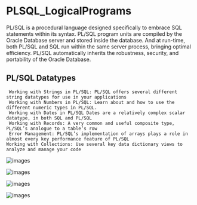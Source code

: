 # PLSQL_LogicalPrograms

   PL/SQL is a procedural language designed specifically to embrace SQL statements within its syntax. 
   PL/SQL program units are compiled by the Oracle Database server and stored inside the database. 
   And at run-time, both PL/SQL and SQL run within the same server process, bringing optimal efficiency. 
   PL/SQL automatically inherits the robustness, security, and portability of the Oracle Database.

## PL/SQL Datatypes
     Working with Strings in PL/SQL: PL/SQL offers several different string datatypes for use in your applications
     Working with Numbers in PL/SQL: Learn about and how to use the different numeric types in PL/SQL.
     Working with Dates in PL/SQL Dates are a relatively complex scalar datatype, in both SQL and PL/SQL
     Working with Records: A very common and useful composite type, PL/SQL’s analogue to a table’s row
     Error Management: PL/SQL’s implementation of arrays plays a role in almost every key performance feature of PL/SQL
    Working with Collections: Use several key data dictionary views to analyze and manage your code


![images](https://user-images.githubusercontent.com/15075906/203089947-7628e5f0-8d5a-4d54-8885-b9f08935c73f.png)


![images](https://user-images.githubusercontent.com/15075906/203089994-cfe3d8ea-b821-4495-80f0-658578cded39.jpg)

![images](https://user-images.githubusercontent.com/15075906/203090026-6dd6402c-e834-4ccd-b5e8-fd4bbd35544e.png)


![images](https://user-images.githubusercontent.com/15075906/203090138-287834d9-20d1-4bd8-9b59-b7ef5b7fdcf6.png)
